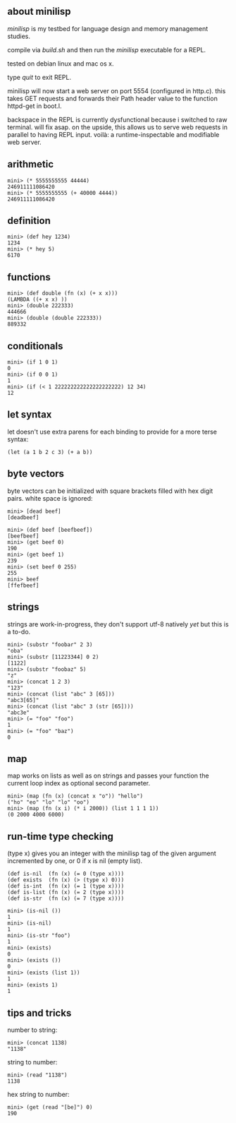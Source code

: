 about minilisp
--------------

*minilisp* is my testbed for language design and memory management studies.

compile via *build.sh* and then run the *minilisp* executable for a REPL.

tested on debian linux and mac os x.

type *quit* to exit REPL.

minilisp will now start a web server on port 5554 (configured in http.c). this takes GET requests and forwards their Path header value to the function httpd-get in boot.l.

backspace in the REPL is currently dysfunctional because i switched to raw terminal. will fix asap. on the upside, this allows us to serve web requests in parallel to having REPL input. voilà: a runtime-inspectable and modifiable web server.

arithmetic
----------

    mini> (* 5555555555 44444)
    246911111086420
    mini> (* 5555555555 (+ 40000 4444))
    246911111086420

definition
----------

    mini> (def hey 1234)
    1234
    mini> (* hey 5)
    6170

functions
---------

    mini> (def double (fn (x) (+ x x)))
    (LAMBDA ((+ x x) ))
    mini> (double 222333)
    444666
    mini> (double (double 222333))
    889332

conditionals
------------

    mini> (if 1 0 1)
    0
    mini> (if 0 0 1)
    1
    mini> (if (< 1 222222222222222222222) 12 34)
    12

let syntax
----------

let doesn't use extra parens for each binding to provide for a more terse syntax:

    (let (a 1 b 2 c 3) (+ a b))

byte vectors
------------

byte vectors can be initialized with square brackets filled with hex digit pairs. white space is ignored:

    mini> [dead beef]
    [deadbeef]

    mini> (def beef [beefbeef])
    [beefbeef]
    mini> (get beef 0)
    190
    mini> (get beef 1)
    239
    mini> (set beef 0 255)
    255
    mini> beef
    [ffefbeef]

strings
-------

strings are work-in-progress, they don't support utf-8 natively *yet* but this is a to-do.

    mini> (substr "foobar" 2 3)
    "oba"
    mini> (substr [11223344] 0 2)
    [1122]
    mini> (substr "foobaz" 5)
    "z"
    mini> (concat 1 2 3)
    "123"
    mini> (concat (list "abc" 3 [65]))
    "abc3[65]"
    mini> (concat (list "abc" 3 (str [65])))
    "abc3e"
    mini> (= "foo" "foo")
    1
    mini> (= "foo" "baz")
    0

map
---

map works on lists as well as on strings and passes your function the current loop index as optional second parameter.

    mini> (map (fn (x) (concat x "o")) "hello")
    ("ho" "eo" "lo" "lo" "oo")
    mini> (map (fn (x i) (* i 2000)) (list 1 1 1 1))
    (0 2000 4000 6000)

run-time type checking
----------------------

(type x) gives you an integer with the minilisp tag of the given argument incremented by one, or 0 if x is nil (empty list).

    (def is-nil  (fn (x) (= 0 (type x))))
    (def exists  (fn (x) (> (type x) 0)))
    (def is-int  (fn (x) (= 1 (type x))))
    (def is-list (fn (x) (= 2 (type x))))
    (def is-str  (fn (x) (= 7 (type x))))

    mini> (is-nil ())
    1
    mini> (is-nil)
    1
    mini> (is-str "foo")
    1
    mini> (exists)
    0
    mini> (exists ())
    0
    mini> (exists (list 1))
    1
    mini> (exists 1)
    1

tips and tricks
---------------

number to string:

    mini> (concat 1138)
    "1138"

string to number:

    mini> (read "1138")
    1138

hex string to number:

    mini> (get (read "[be]") 0)
    190

